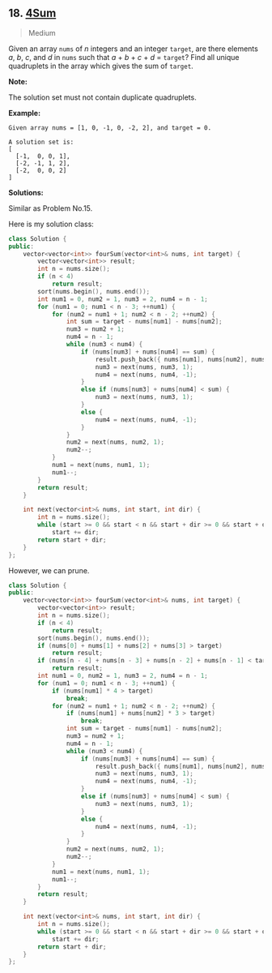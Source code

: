 ## 18. [4Sum](https://leetcode.com/problems/4sum/)

> Medium

Given an array `nums` of *n* integers and an integer `target`, are there elements *a*, *b*, *c*, and *d* in `nums` such that *a* + *b* + *c* + *d* = `target`? Find all unique quadruplets in the array which gives the sum of `target`.

**Note:**

The solution set must not contain duplicate quadruplets.

**Example:**

```
Given array nums = [1, 0, -1, 0, -2, 2], and target = 0.

A solution set is:
[
  [-1,  0, 0, 1],
  [-2, -1, 1, 2],
  [-2,  0, 0, 2]
]
```



**Solutions:**

Similar as Problem No.15.

Here is my solution class:

```c++
class Solution {
public:
	vector<vector<int>> fourSum(vector<int>& nums, int target) {
		vector<vector<int>> result;
		int n = nums.size();
		if (n < 4)
			return result;
		sort(nums.begin(), nums.end());
		int num1 = 0, num2 = 1, num3 = 2, num4 = n - 1;
		for (num1 = 0; num1 < n - 3; ++num1) {
			for (num2 = num1 + 1; num2 < n - 2; ++num2) {
				int sum = target - nums[num1] - nums[num2];
				num3 = num2 + 1;
				num4 = n - 1;
				while (num3 < num4) {
					if (nums[num3] + nums[num4] == sum) {
						result.push_back({ nums[num1], nums[num2], nums[num3], nums[num4] });
						num3 = next(nums, num3, 1);
						num4 = next(nums, num4, -1);
					}
					else if (nums[num3] + nums[num4] < sum) {
						num3 = next(nums, num3, 1);
					}
					else {
						num4 = next(nums, num4, -1);
					}
				}
				num2 = next(nums, num2, 1);
				num2--;
			}
			num1 = next(nums, num1, 1);
			num1--;
		}
		return result;
	}

	int next(vector<int>& nums, int start, int dir) {
		int n = nums.size();
		while (start >= 0 && start < n && start + dir >= 0 && start + dir<n && nums[start] == nums[start + dir])
			start += dir;
		return start + dir;
	}
};
```

However, we can prune.

```c++
class Solution {
public:
	vector<vector<int>> fourSum(vector<int>& nums, int target) {
		vector<vector<int>> result;
		int n = nums.size();
		if (n < 4)
			return result;
		sort(nums.begin(), nums.end());
		if (nums[0] + nums[1] + nums[2] + nums[3] > target)
			return result;
		if (nums[n - 4] + nums[n - 3] + nums[n - 2] + nums[n - 1] < target)
			return result;
		int num1 = 0, num2 = 1, num3 = 2, num4 = n - 1;
		for (num1 = 0; num1 < n - 3; ++num1) {
			if (nums[num1] * 4 > target)
				break;
			for (num2 = num1 + 1; num2 < n - 2; ++num2) {
				if (nums[num1] + nums[num2] * 3 > target)
					break;
				int sum = target - nums[num1] - nums[num2];
				num3 = num2 + 1;
				num4 = n - 1;
				while (num3 < num4) {
					if (nums[num3] + nums[num4] == sum) {
						result.push_back({ nums[num1], nums[num2], nums[num3], nums[num4] });
						num3 = next(nums, num3, 1);
						num4 = next(nums, num4, -1);
					}
					else if (nums[num3] + nums[num4] < sum) {
						num3 = next(nums, num3, 1);
					}
					else {
						num4 = next(nums, num4, -1);
					}
				}
				num2 = next(nums, num2, 1);
				num2--;
			}
			num1 = next(nums, num1, 1);
			num1--;
		}
		return result;
	}

	int next(vector<int>& nums, int start, int dir) {
		int n = nums.size();
		while (start >= 0 && start < n && start + dir >= 0 && start + dir<n && nums[start] == nums[start + dir])
			start += dir;
		return start + dir;
	}
};
```

